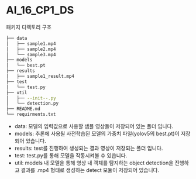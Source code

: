 # AI_16_CP1_DS

패키지 디렉토리 구조 

```bash
├── data
│   ├── sample1.mp4
│   ├── sample2.mp4
│   └── sample3.mp4
├── models
│   └── best.pt
├── results
│   ├── sample1_result.mp4
├── test
│   └── test.py
├── util
│   ├── --init--.py
│   └── detection.py
├── README.md
└── requirments.txt
``` 

- data: 모델의 입력값으로 사용할 샘플 영상들이 저장되어 있는 폴더 입니다. 
- models: 추론에 사용될 사전학습된 모델의 가중치 파일(yolov5의 best.pt)이 저장되어 있습니다. 
- results: test를 진행하여 생성되는 결과 영상이 저장되는 폴더 입니다. 
- test: test.py를 통해 모델을 작동시켜볼 수 있씁니다. 
- util: models 내 모델을 통해 영상 내 객체를 탐지하는 object detection을 진행하고 결과를 .mp4 형태로 생성하는 detect 모듈이 저장되어 있습니다.

